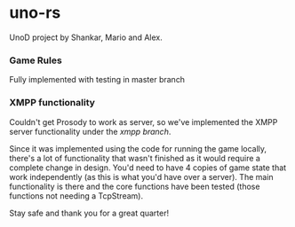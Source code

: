 # uno-rs
UnoD project by Shankar, Mario and Alex.

### Game Rules
Fully implemented with testing in master branch

### XMPP functionality
Couldn't get Prosody to work as server, so we've implemented the XMPP server functionality under the *xmpp branch*.

Since it was implemented using the code for running the game locally, there's a lot of functionality that wasn't finished as it would require a complete change in design. You'd need to have 4 copies of game state that work independently (as this is what you'd have over a server). The main functionality is there and the core functions have been tested (those functions not needing a TcpStream).

Stay safe and thank you for a great quarter!